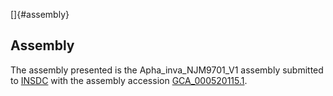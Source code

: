 []{#assembly}

Assembly
--------

The assembly presented is the Apha\_inva\_NJM9701\_V1 assembly submitted
to [INSDC](http://www.insdc.org) with the assembly accession
[GCA\_000520115.1](http://www.ebi.ac.uk/ena/data/view/GCA_000520115.1).
